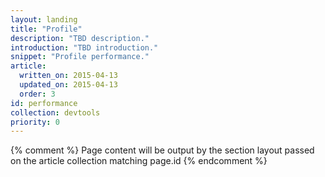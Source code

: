 ```yaml
---
layout: landing
title: "Profile"
description: "TBD description."
introduction: "TBD introduction."
snippet: "Profile performance."
article:
  written_on: 2015-04-13
  updated_on: 2015-04-13
  order: 3
id: performance
collection: devtools
priority: 0
---
```


{% comment %}
Page content will be output by the section layout passed on the article collection matching page.id
{% endcomment %}